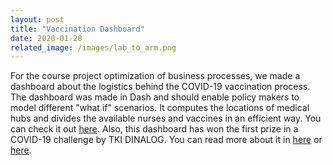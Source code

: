 ```yaml
---
layout: post
title: "Vaccination Dashboard"
date: 2020-01-28
related_image: /images/lab_to_arm.png
---
```

For the course project optimization of business processes, we made a dashboard about the logistics behind the COVID-19 vaccination process. The dashboard was made in Dash and should enable policy makers to model different "what if" scenarios. It computes the locations of medical hubs and divides the available nurses and vaccines in an efficient way. You can check it out [here](https://project-obp.herokuapp.com). Also, this dashboard has won the first prize in a COVID-19 challenge by TKI DINALOG. You can read more about it in [here](https://beta.vu.nl/nl/nieuws-agenda/nieuws/2021/jan-mrt/vu-studenten-winnen-eerste-prijs-voor-vaccinatieplan.aspx) or [here](https://www.dinalog.nl/winnaars-uitvraag-vaccinatielogistiek/).